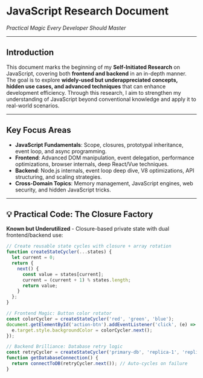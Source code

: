 # JavaScript Research Document

*Practical Magic Every Developer Should Master*

---

## Introduction

This document marks the beginning of my **Self-Initiated Research** on JavaScript, covering both **frontend and backend** in an in-depth manner. The goal is to explore **widely-used but underappreciated concepts, hidden use cases, and advanced techniques** that can enhance development efficiency. Through this research, I aim to strengthen my understanding of JavaScript beyond conventional knowledge and apply it to real-world scenarios.

---

## Key Focus Areas

- **JavaScript Fundamentals**: Scope, closures, prototypal inheritance, event loop, and async programming.
- **Frontend**: Advanced DOM manipulation, event delegation, performance optimizations, browser internals, deep React/Vue techniques.
- **Backend**: Node.js internals, event loop deep dive, V8 optimizations, API structuring, and scaling strategies.
- **Cross-Domain Topics**: Memory management, JavaScript engines, web security, and hidden JavaScript tricks.

---

## 💡 Practical Code: The Closure Factory

**Known but Underutilized** - Closure-based private state with dual frontend/backend use:

```jsx
// Create reusable state cycles with closure + array rotation
function createStateCycler(...states) {
  let current = 0;
  return {
    next() {
      const value = states[current];
      current = (current + 1) % states.length;
      return value;
    }
  };
}

// Frontend Magic: Button color rotator
const colorCycler = createStateCycler('red', 'green', 'blue');
document.getElementById('action-btn').addEventListener('click', (e) => {
  e.target.style.backgroundColor = colorCycler.next();
});

// Backend Brilliance: Database retry logic
const retryCycler = createStateCycler('primary-db', 'replica-1', 'replica-2');
function getDatabaseConnection() {
  return connectToDB(retryCycler.next()); // Auto-cycles on failure
}
```

